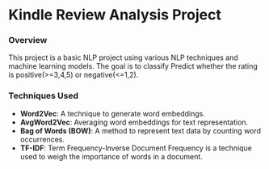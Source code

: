 # Kindle Review Analysis Project

### Overview

This project is a basic NLP project using various NLP techniques and machine learning models. The goal is to classify Predict whether the rating is positive(>=3,4,5) or negative(<=1,2).

### Techniques Used

- **Word2Vec**: A technique to generate word embeddings.
- **AvgWord2Vec**: Averaging word embeddings for text representation.
- **Bag of Words (BOW)**: A method to represent text data by counting word occurrences.
- **TF-IDF**: Term Frequency-Inverse Document Frequency is a technique used to weigh the importance of words in a document.
